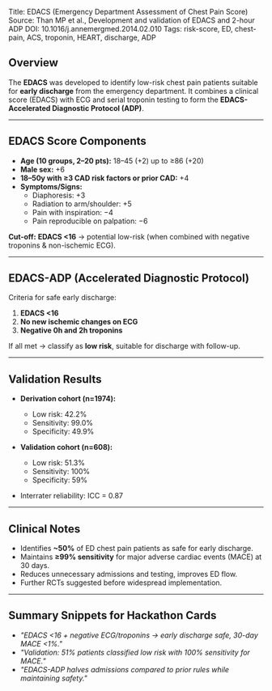 Title: EDACS (Emergency Department Assessment of Chest Pain Score)
Source: Than MP et al., Development and validation of EDACS and 2-hour ADP
DOI: 10.1016/j.annemergmed.2014.02.010
Tags: risk-score, ED, chest-pain, ACS, troponin, HEART, discharge, ADP

## Overview
The **EDACS** was developed to identify low-risk chest pain patients suitable for **early discharge** from the emergency department.
It combines a clinical score (EDACS) with ECG and serial troponin testing to form the **EDACS-Accelerated Diagnostic Protocol (ADP)**.

---
## EDACS Score Components
- **Age (10 groups, 2–20 pts):** 18–45 (+2) up to ≥86 (+20)
- **Male sex:** +6
- **18–50y with ≥3 CAD risk factors or prior CAD:** +4
- **Symptoms/Signs:**
  - Diaphoresis: +3
  - Radiation to arm/shoulder: +5
  - Pain with inspiration: −4
  - Pain reproducible on palpation: −6

**Cut-off:** **EDACS <16** → potential low-risk (when combined with negative troponins & non-ischemic ECG).

---
## EDACS-ADP (Accelerated Diagnostic Protocol)
Criteria for safe early discharge:
1. **EDACS <16**
2. **No new ischemic changes on ECG**
3. **Negative 0h and 2h troponins**

If all met → classify as **low risk**, suitable for discharge with follow-up.

---
## Validation Results
- **Derivation cohort (n=1974):**
  - Low risk: 42.2%
  - Sensitivity: 99.0%
  - Specificity: 49.9%

- **Validation cohort (n=608):**
  - Low risk: 51.3%
  - Sensitivity: 100%
  - Specificity: 59%

- Interrater reliability: ICC = 0.87

---
## Clinical Notes
- Identifies **~50%** of ED chest pain patients as safe for early discharge.
- Maintains **≥99% sensitivity** for major adverse cardiac events (MACE) at 30 days.
- Reduces unnecessary admissions and testing, improves ED flow.
- Further RCTs suggested before widespread implementation.

---
## Summary Snippets for Hackathon Cards
- *"EDACS <16 + negative ECG/troponins → early discharge safe, 30-day MACE <1%."*
- *"Validation: 51% patients classified low risk with 100% sensitivity for MACE."*
- *"EDACS-ADP halves admissions compared to prior rules while maintaining safety."*
